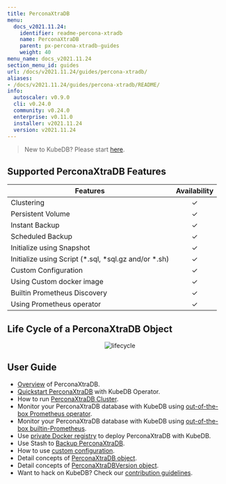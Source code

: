 ```yaml
---
title: PerconaXtraDB
menu:
  docs_v2021.11.24:
    identifier: readme-percona-xtradb
    name: PerconaXtraDB
    parent: px-percona-xtradb-guides
    weight: 40
menu_name: docs_v2021.11.24
section_menu_id: guides
url: /docs/v2021.11.24/guides/percona-xtradb/
aliases:
- /docs/v2021.11.24/guides/percona-xtradb/README/
info:
  autoscaler: v0.9.0
  cli: v0.24.0
  community: v0.24.0
  enterprise: v0.11.0
  installer: v2021.11.24
  version: v2021.11.24
---
```


> New to KubeDB? Please start [here](/docs/v2021.11.24/README).

## Supported PerconaXtraDB Features

| Features                                                | Availability |
| ------------------------------------------------------- | :----------: |
| Clustering                                              |   &#10003;   |
| Persistent Volume                                       |   &#10003;   |
| Instant Backup                                          |   &#10003;   |
| Scheduled Backup                                        |   &#10003;   |
| Initialize using Snapshot                               |   &#10003;   |
| Initialize using Script (\*.sql, \*sql.gz and/or \*.sh) |   &#10003;   |
| Custom Configuration                                    |   &#10003;   |
| Using Custom docker image                               |   &#10003;   |
| Builtin Prometheus Discovery                            |   &#10003;   |
| Using Prometheus operator                               |   &#10003;   |

## Life Cycle of a PerconaXtraDB Object

<p align="center">
  <img alt="lifecycle" src="/docs/v2021.11.24/images/percona-xtradb/Lifecycle_of_a_PerconaXtraDB.svg" >
</p>

## User Guide

- [Overview](/docs/v2021.11.24/guides/percona-xtradb/overview/overview) of PerconaXtraDB.
- [Quickstart PerconaXtraDB](/docs/v2021.11.24/guides/percona-xtradb/quickstart/quickstart) with KubeDB Operator.
- How to run [PerconaXtraDB Cluster](/docs/v2021.11.24/guides/percona-xtradb/clustering/percona-xtradb-cluster).
- Monitor your PerconaXtraDB database with KubeDB using [out-of-the-box Prometheus operator](/docs/v2021.11.24/guides/percona-xtradb/monitoring/using-prometheus-operator).
- Monitor your PerconaXtraDB database with KubeDB using [out-of-the-box builtin-Prometheus](/docs/v2021.11.24/guides/percona-xtradb/monitoring/using-builtin-prometheus).
- Use [private Docker registry](/docs/v2021.11.24/guides/percona-xtradb/private-registry/using-private-registry) to deploy PerconaXtraDB with KubeDB.
- Use Stash to [Backup PerconaXtraDB](/docs/v2021.11.24/guides/percona-xtradb/backup/overview/).
- How to use [custom configuration](/docs/v2021.11.24/guides/percona-xtradb/configuration/using-config-file).
- Detail concepts of [PerconaXtraDB object](/docs/v2021.11.24/guides/percona-xtradb/concepts/percona-xtradb).
- Detail concepts of [PerconaXtraDBVersion object](/docs/v2021.11.24/guides/percona-xtradb/concepts/catalog).
- Want to hack on KubeDB? Check our [contribution guidelines](/docs/v2021.11.24/CONTRIBUTING).
